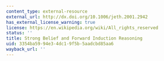 ```yaml
---
content_type: external-resource
external_url: http://dx.doi.org/10.1006/jeth.2001.2942
has_external_license_warning: true
license: https://en.wikipedia.org/wiki/All_rights_reserved
status: ''
title: Strong Belief and Forward Induction Reasoning
uid: 3354ba59-94e3-4dc1-9f5b-5aadcbd85aa6
wayback_url: ''
---
```

